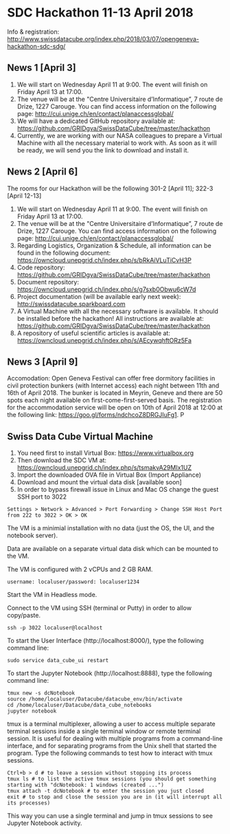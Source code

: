 # SDC Hackathon 11-13 April 2018
Info & registration: http://www.swissdatacube.org/index.php/2018/03/07/opengeneva-hackathon-sdc-sdg/

## News 1 [April 3]
1. We will start on Wednesday April 11 at 9:00. The event will finish on Friday April 13 at 17:00.
2. The venue will be at the "Centre Universitaire d’Informatique”, 7 route de Drize, 1227 Carouge. You can find access information on the following page: http://cui.unige.ch/en/contact/planaccessglobal/
3. We will have a dedicated GitHub repository available at: https://github.com/GRIDgva/SwissDataCube/tree/master/hackathon
4. Currently, we are working with our NASA colleagues to prepare a Virtual Machine with all the necessary material to work with. As soon as it will be ready, we will send you the link to download and install it.

## News 2 [April 6]
The rooms for our Hackathon will be the following 301-2 [April 11]; 322-3 [April 12-13]

1. We will start on Wednesday April 11 at 9:00. The event will finish on Friday April 13 at 17:00.
2. The venue will be at the "Centre Universitaire d’Informatique”, 7 route de Drize, 1227 Carouge. You can find access information on the following page: http://cui.unige.ch/en/contact/planaccessglobal/
3. Regarding Logistics, Organization & Schedule, all information can be found in the following document:
	https://owncloud.unepgrid.ch/index.php/s/bRkAiVLuTiCvH3P
4. Code repository: https://github.com/GRIDgva/SwissDataCube/tree/master/hackathon
5. Document repository:  https://owncloud.unepgrid.ch/index.php/s/g7sxb0Obwu6cW7d 
6. Project documentation (will be available early next week): http://swissdatacube.sparkboard.com 
7. A Virtual Machine with all the necessary software is available. It should be installed before the hackathon! All instructions are available at:
	https://github.com/GRIDgva/SwissDataCube/tree/master/hackathon
8. A repository of useful scientific articles is available at: https://owncloud.unepgrid.ch/index.php/s/AEcywqhftORz5Fa

## News 3 [April 9]
Accomodation: Open Geneva Festival can offer free dormitory facilities in civil protection bunkers (with Internet access) each night between 11th and 16th of April 2018. The bunker is located in Meyrin, Geneve and there are 50 spots each night available on first-come-first-served basis. The registration for the accommodation service will be open on 10th of April 2018 at 12:00 at the following link: https://goo.gl/forms/ndchcoZ8DRGJIuFg1. P

## Swiss Data Cube Virtual Machine
1. You need first to install Virtual Box: https://www.virtualbox.org
2. Then download the SDC VM at: https://owncloud.unepgrid.ch/index.php/s/tsmakvA29MIx1UZ
3. Import the downloaded OVA file in Virtual Box (Import Appliance)
4. Download and mount the virtual data disk [available soon]
5. In order to bypass firewall issue in Linux and Mac OS change the guest SSH port to 3022
```
Settings > Network > Advanced > Port Forwarding > Change SSH Host Port from 222 to 3022 > OK > OK
```

The VM is a minimial installation with no data (just the OS, the UI, and the notebook server).

Data are available on a separate virtual data disk which can be mounted to the VM.

The VM is configured with 2 vCPUs and 2 GB RAM.
```
username: localuser/password: localuser1234
```
Start the VM in Headless mode.

Connect to the VM using SSH (terminal or Putty) in order to allow copy/paste.
```
ssh -p 3022 localuser@localhost
```

To start the User Interface (http://localhost:8000/), type the following command line:
```
sudo service data_cube_ui restart 
```
To start the Jupyter Notebook (http://localhost:8888), type the following command line:
```
tmux new -s dcNotebook
source /home/localuser/Datacube/datacube_env/bin/activate
cd /home/localuser/Datacube/data_cube_notebooks
jupyter notebook
```
tmux is a terminal multiplexer, allowing a user to access multiple separate terminal sessions inside a single terminal window or remote terminal session. It is useful for dealing with multiple programs from a command-line interface, and for separating programs from the Unix shell that started the program.
Type the following commands to test how to interact with tmux sessions.
```
Ctrl+b > d # to leave a session without stopping its process
tmux ls # to list the active tmux sessions (you should get something starting with "dcNotebook: 1 windows (created ...")
tmux attach -t dcNotebook # to enter the session you just closed
exit # to stop and close the session you are in (it will interrupt all its processes)
```
This way you can use a single terminal and jump in tmux sessions to see Jupyter Notebook activity.
